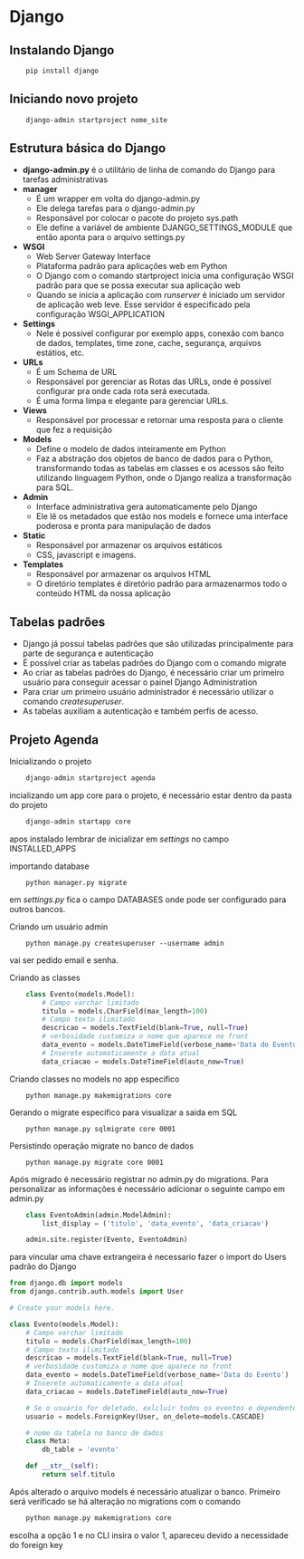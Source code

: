 # Django 


## Instalando Django
```bash
    pip install django
```

## Iniciando novo projeto
```bash
    django-admin startproject nome_site
```

## Estrutura básica do Django
- **django-admin.py** é o utilitário de linha de comando do Django para tarefas administrativas
- **manager**
    - É um wrapper em volta do django-admin.py
    - Ele delega tarefas para o django-admin.py
    - Responsável por colocar o pacote do projeto sys.path
    - Ele define a variável de ambiente DJANGO_SETTINGS_MODULE que então aponta para o arquivo settings.py
- **WSGI**
    - Web Server Gateway Interface
    - Plataforma padrão para aplicações web em Python
    - O Django com o comando startproject inicia uma configuração WSGI padrão para que se possa executar sua aplicação web
    - Quando se inicia a aplicação com _runserver_ é iniciado um servidor de aplicação web leve. Esse servidor é especificado pela configuração WSGI_APPLICATION
- **Settings**
    - Nele é possível configurar por exemplo apps, conexão com banco de dados, templates, time zone, cache, segurança, arquivos estátios, etc.
- **URLs**
    - É um Schema de URL
    - Responsável por gerenciar as Rotas das URLs, onde é possível configurar pra onde cada rota será executada.
    - É uma forma limpa e elegante para gerenciar URLs.
- **Views**
    - Responsável por processar e retornar uma resposta para o cliente que fez a requisição
- **Models**
    - Define o modelo de dados inteiramente em Python
    - Faz a abstração dos objetos de banco de dados para o Python, transformando todas as tabelas em classes e os acessos são feito utilizando linguagem Python, onde o Django realiza a transformação para SQL.
- **Admin**
    - Interface administrativa gera automaticamente pelo Django
    - Ele lê os metadados que estão nos models e fornece uma interface poderosa e pronta para manipulação de dados
- **Static**
    - Responsável por armazenar os arquivos estáticos
    - CSS, javascript e imagens.
- **Templates**
    - Responsável por armazenar os arquivos HTML
    - O diretório templates é diretório padrão para armazenarmos todo o conteúdo HTML da nossa aplicação


## Tabelas padrões
- Django já possui tabelas padrões que são utilizadas principalmente para parte de segurança e autenticação
- É possível criar as tabelas padrões do Django com o comando migrate
- Ao criar as tabelas padrões do Django, é necessário criar um primeiro usuário para conseguir acessar o painel Django Administration
- Para criar um primeiro usuário administrador é necessário utilizar o comando _createsuperuser_.
- As tabelas auxiliam a autenticação e também perfis de acesso.


## Projeto Agenda

Inicializando o projeto
```bash
    django-admin startproject agenda
```

incializando um app core para o projeto, é necessário estar dentro da pasta do projeto
```bash
    django-admin startapp core
```
apos instalado lembrar de inicializar em _settings_ no campo INSTALLED_APPS 

importando database
```
    python manager.py migrate
```
em _settings.py_ fica o campo DATABASES onde pode ser configurado para outros bancos.


Criando um usuário admin
```
    python manage.py createsuperuser --username admin
```
vai ser pedido email e senha.


Criando as classes
```python
    class Evento(models.Model):
        # Campo varchar limitado
        titulo = models.CharField(max_length=100)
        # Campo texto ilimitado
        descricao = models.TextField(blank=True, null=True)
        # verbosidade customiza o nome que aparece no front
        data_evento = models.DateTimeField(verbose_name='Data do Evento')
        # Inserete automaticamente a data atual
        data_criacao = models.DateTimeField(auto_now=True)
```
Criando classes no models no app especifico
```
    python manage.py makemigrations core
```

Gerando o migrate especifico para visualizar a saida em SQL
```
    python manage.py sqlmigrate core 0001
```

Persistindo operação migrate no banco de dados
```
    python manage.py migrate core 0001
```


Após migrado é necessário registrar no admin.py do migrations.
Para personalizar as informações é necessário adicionar o seguinte campo em admin.py
```python
    class EventoAdmin(admin.ModelAdmin):
        list_display = ('titulo', 'data_evento', 'data_criacao')

    admin.site.register(Evento, EventoAdmin)

```

para vincular uma chave extrangeira é necessario fazer o import do Users padrão do Django
```python
from django.db import models
from django.contrib.auth.models import User

# Create your models here.

class Evento(models.Model):
    # Campo varchar limitado
    titulo = models.CharField(max_length=100)
    # Campo texto ilimitado
    descricao = models.TextField(blank=True, null=True)
    # verbosidade customiza o nome que aparece no front
    data_evento = models.DateTimeField(verbose_name='Data do Evento')
    # Inserete automaticamente a data atual
    data_criacao = models.DateTimeField(auto_now=True)

    # Se o usuario for deletado, exlcluir todos os eventos e dependentes dele vai ser excluido
    usuario = models.ForeignKey(User, on_delete=models.CASCADE)

    # nome da tabela no banco de dados
    class Meta:
        db_table = 'evento'

    def __str__(self):
        return self.titulo

```

Após alterado o arquivo models é necessário atualizar o banco.
Primeiro será verificado se há alteração no migrations com o comando
```bash
    python manage.py makemigrations core
```
escolha a opção 1 e no CLI insira o valor 1, apareceu devido a necessidade do foreign key

